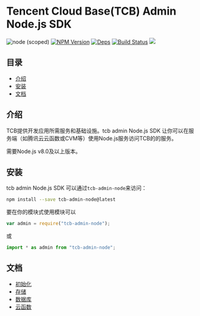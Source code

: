 # Tencent Cloud Base(TCB) Admin Node.js SDK

![node (scoped)](https://img.shields.io/node/v/tcb-admin-node.svg)
[![NPM Version](https://img.shields.io/npm/v/tcb-admin-node.svg?style=flat)](https://www.npmjs.com/package/tcb-admin-node)
[![Deps](https://david-dm.org/TencentCloudBase/tcb-admin-node.svg)](https://david-dm.org/TencentCloudBase/tcb-admin-node)
[![Build Status](https://travis-ci.org/TencentCloudBase/tcb-admin-node.svg?branch=master)](https://travis-ci.org/TencentCloudBase/tcb-admin-node)
[![](https://img.shields.io/npm/dt/tcb-admin-node.svg)](https://www.npmjs.com/package/tcb-admin-node)


## 目录
* [介绍](#介绍)
* [安装](#安装)
* [文档](#文档)


## 介绍
TCB提供开发应用所需服务和基础设施。tcb admin Node.js SDK 让你可以在服务端（如腾讯云云函数或CVM等）使用Node.js服务访问TCB的的服务。

需要Node.js v8.0及以上版本。

## 安装
tcb admin Node.js SDK 可以通过`tcb-admin-node`来访问：
```bash
npm install --save tcb-admin-node@latest
```

要在你的模块式使用模块可以
```js
var admin = require("tcb-admin-node");
```
或
```js
import * as admin from "tcb-admin-node";
```

## 文档
* [初始化](docs/initialization.md)
* [存储](docs/storage.md)
* [数据库](docs/database.md)
* [云函数](docs/functions.md)

